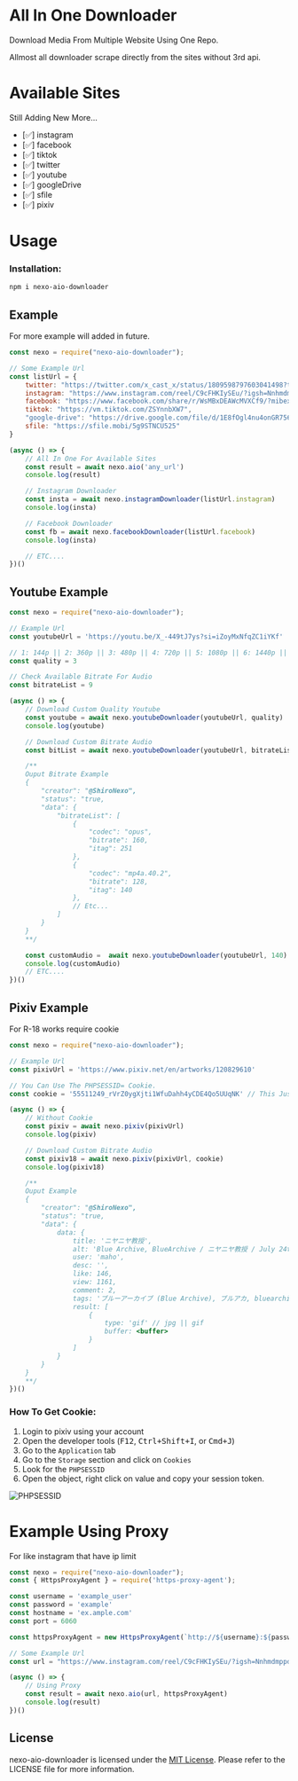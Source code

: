 # All In One Downloader

Download Media From Multiple Website Using One Repo.

Allmost all downloader scrape directly from the sites without 3rd api.

# Available Sites
Still Adding New More...

- [✅] instagram
- [✅] facebook
- [✅] tiktok
- [✅] twitter
- [✅] youtube
- [✅] googleDrive
- [✅] sfile
- [✅] pixiv

# Usage

### Installation:

```bash
npm i nexo-aio-downloader
```

## Example
For more example will added in future.

```js
const nexo = require("nexo-aio-downloader");

// Some Example Url
const listUrl = {
    twitter: "https://twitter.com/x_cast_x/status/1809598797603041498?t=tXO1JdAR1Avm2BY5wNQX-w&s=19",
    instagram: "https://www.instagram.com/reel/C9cFHKIySEu/?igsh=NnhmdmppdHo3dm9o",
    facebook: "https://www.facebook.com/share/r/WsMBxDEAWcMVXCf9/?mibextid=D5vuiz",
    tiktok: "https://vm.tiktok.com/ZSYnnbXW7",
    "google-drive": "https://drive.google.com/file/d/1E8fOgl4nu4onGR756Lw2ZAVv6NgP1H74/view?usp=drive_link",
    sfile: "https://sfile.mobi/5g9STNCU525"
}

(async () => {
    // All In One For Available Sites
    const result = await nexo.aio('any_url')
    console.log(result)

    // Instagram Downloader
    const insta = await nexo.instagramDownloader(listUrl.instagram)
    console.log(insta)

    // Facebook Downloader
    const fb = await nexo.facebookDownloader(listUrl.facebook)
    console.log(insta)

    // ETC....
})()
```

## Youtube Example

```js
const nexo = require("nexo-aio-downloader");

// Example Url
const youtubeUrl = 'https://youtu.be/X_-449tJ7ys?si=iZoyMxNfqZC1iYKf'

// 1: 144p || 2: 360p || 3: 480p || 4: 720p || 5: 1080p || 6: 1440p || 7: 2160p || 8: highestaudio/mp3/audio || 9: bitrate List
const quality = 3

// Check Available Bitrate For Audio
const bitrateList = 9

(async () => {
    // Download Custom Quality Youtube
    const youtube = await nexo.youtubeDownloader(youtubeUrl, quality)
    console.log(youtube)

    // Download Custom Bitrate Audio
    const bitList = await nexo.youtubeDownloader(youtubeUrl, bitrateList)

    /**
    Ouput Bitrate Example
    {
        "creator": "@ShiroNexo",
        "status": "true,
        "data": {
            "bitrateList": [
                {
                    "codec": "opus",
                    "bitrate": 160,
                    "itag": 251
                },
                {
                    "codec": "mp4a.40.2",
                    "bitrate": 128,
                    "itag": 140
                },
                // Etc...
            ]
        }
    }
    **/

    const customAudio =  await nexo.youtubeDownloader(youtubeUrl, 140)
    console.log(customAudio)
    // ETC....
})()
```

## Pixiv Example
For R-18 works require cookie

```js
const nexo = require("nexo-aio-downloader");

// Example Url
const pixivUrl = 'https://www.pixiv.net/en/artworks/120829610'

// You Can Use The PHPSESSID= Cookie.
const cookie = '55511249_rVrZ0ygXjti1WfuDahh4yCDE4Qo5UUqNK' // This Just Example Cookie

(async () => {
    // Without Cookie
    const pixiv = await nexo.pixiv(pixivUrl)
    console.log(pixiv)

    // Download Custom Bitrate Audio
    const pixiv18 = await nexo.pixiv(pixivUrl, cookie)
    console.log(pixiv18)

    /**
    Ouput Example
    {
        "creator": "@ShiroNexo",
        "status": "true,
        "data": {
            data: {
                title: 'ニヤニヤ教授',
                alt: 'Blue Archive, BlueArchive / ニヤニヤ教授 / July 24th, 2024',
                user: 'maho',
                desc: '',
                like: 146,
                view: 1161,
                comment: 2,
                tags: 'ブルーアーカイブ (Blue Archive), ブルアカ, bluearchive, 블루아카이브, ニヤニヤ教授',
                result: [ 
                    {
                        type: 'gif' // jpg || gif
                        buffer: <buffer>
                    }
                ]
            }
        }
    }
    **/
})()
```

### How To Get Cookie:
1. Login to pixiv using your account
2. Open the developer tools (<kbd>F12</kbd>, <kbd>Ctrl+Shift+I</kbd>, or <kbd>Cmd+J</kbd>)
3. Go to the `Application` tab
4. Go to the `Storage` section and click on `Cookies`
5. Look for the `PHPSESSID`
6. Open the object, right click on value and copy your session token.

![PHPSESSID](https://i.ibb.co.com/ZHq7bPb/Screenshot-2024-07-24-123651.png)

# Example Using Proxy
For like instagram that have ip limit

```js
const nexo = require("nexo-aio-downloader");
const { HttpsProxyAgent } = require('https-proxy-agent');

const username = 'example_user'
const password = 'example'
const hostname = 'ex.ample.com'
const port = 6060

const httpsProxyAgent = new HttpsProxyAgent(`http://${username}:${password}@${hostname}:${port}`); // Use HttpsProxyAgent

// Some Example Url
const url = "https://www.instagram.com/reel/C9cFHKIySEu/?igsh=NnhmdmppdHo3dm9o"

(async () => {
    // Using Proxy
    const result = await nexo.aio(url, httpsProxyAgent)
    console.log(result)
})()
```

## License

nexo-aio-downloader is licensed under the [MIT License](https://opensource.org/licenses/MIT). Please refer to the LICENSE file for more information.